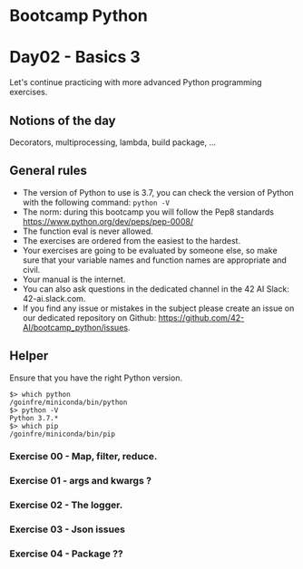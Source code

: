 # Bootcamp Python

# Day02 - Basics 3

Let's continue practicing with more advanced Python programming exercises.

## Notions of the day

Decorators, multiprocessing, lambda, build package, ...

## General rules

* The version of Python to use is 3.7, you can check the version of Python with the following command: `python -V`
* The norm: during this bootcamp you will follow the Pep8 standards <href src="https://www.python.org/dev/peps/pep-0008/"><u><font color=blue>https://www.python.org/dev/peps/pep-0008/</font></u></href>
* The function eval is never allowed.
* The exercises are ordered from the easiest to the hardest.
* Your exercises are going to be evaluated by someone else, so make sure that your variable names and function names are appropriate and civil. 
* Your manual is the internet.
* You can also ask questions in the dedicated channel in the 42 AI Slack: 42-ai.slack.com.
* If you find any issue or mistakes in the subject please create an issue on our dedicated repository on Github:  <href src="https://github.com/42-AI/bootcamp_python/issues"><u><font color=blue>https://github.com/42-AI/bootcamp_python/issues</font></u></href>.
## Helper 

Ensure that you have the right Python version.

```
$> which python
/goinfre/miniconda/bin/python
$> python -V
Python 3.7.*
$> which pip
/goinfre/miniconda/bin/pip
```

### Exercise 00 - Map, filter, reduce.
### Exercise 01 - args and kwargs ?
### Exercise 02 - The logger.
### Exercise 03 - Json issues
### Exercise 04 - Package ??
